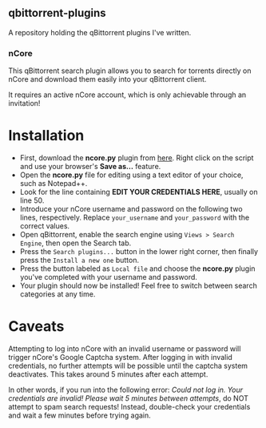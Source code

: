 qbittorrent-plugins
-------------------
A repository holding the qBittorrent plugins I've written.

### nCore

This qBittorrent search plugin allows you to search for torrents directly on nCore and download them easily into your qBittorrent client.

It requires an active nCore account, which is only achievable through an invitation!

# Installation

* First, download the **ncore.py** plugin from [here](https://raw.githubusercontent.com/darktohka/qbittorrent-plugins/master/ncore.py). Right click on the script and use your browser's **Save as...** feature.
* Open the **ncore.py** file for editing using a text editor of your choice, such as Notepad++.
* Look for the line containing **EDIT YOUR CREDENTIALS HERE**, usually on line 50.
* Introduce your nCore username and password on the following two lines, respectively. Replace `your_username` and `your_password` with the correct values.
* Open qBittorrent, enable the search engine using `Views > Search Engine`, then open the Search tab.
* Press the `Search plugins...` button in the lower right corner, then finally press the `Install a new one` button.
* Press the button labeled as `Local file` and choose the **ncore.py** plugin you've completed with your username and password.
* Your plugin should now be installed! Feel free to switch between search categories at any time.

# Caveats

Attempting to log into nCore with an invalid username or password will trigger nCore's Google Captcha system. After logging in with invalid credentials, no further attempts will be possible until the captcha system deactivates. This takes around 5 minutes after each attempt.

In other words, if you run into the following error: *Could not log in. Your credentials are invalid! Please wait 5 minutes between attempts*, do NOT attempt to spam search requests! Instead, double-check your credentials and wait a few minutes before trying again.
